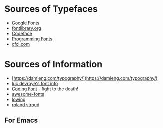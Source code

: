# Sources of Typefaces

-   [Google Fonts](https://fonts.google.com/)
-   [fontlibrary.org](https://fontlibrary.org/)
-   [Codeface](https://github.com/chrissimpkins/codeface/tree/master/fonts)
-   [Programming Fonts](https://github.com/ProgrammingFonts/ProgrammingFonts)
-   [cfcl.com](http://www.cfcl.com/vlb/h/fontmono.html)

# Sources of Information

-   [https://damieng.com/typography/](https://damieng.com/typography/)
-   [luc devroye's font info](http://luc.devroye.org/fonts.html)
-   [Coding Font](https://www.codingfont.com/) - fight to the death!
-   [awesome-fonts](https://github.com/brabadu/awesome-fonts)
-   [lowing](https://lowing.org/fonts/)
-   [roland stroud](http://www.rolandstroud.com/Fonts-1.html)

## For Emacs

<!-- Local Variables: -->
<!-- fill-column: 132 -->
<!-- End: -->
